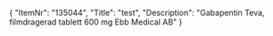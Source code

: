 {
  "ItemNr": "135044",
  "Title": "test",
  "Description": "Gabapentin Teva, filmdragerad tablett 600 mg Ebb Medical AB"
}